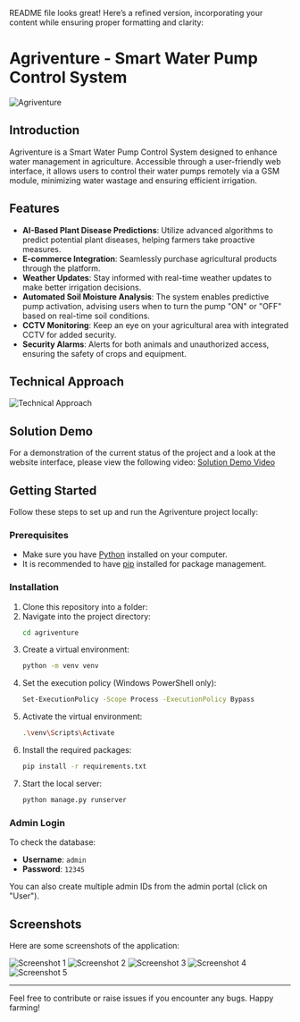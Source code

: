  README file looks great! Here’s a refined version, incorporating your content while ensuring proper formatting and clarity:


# Agriventure - Smart Water Pump Control System

![Agriventure](https://github.com/user-attachments/assets/ee921af9-53bb-47e6-a775-cd34b9dcbe42)

## Introduction
Agriventure is a Smart Water Pump Control System designed to enhance water management in agriculture. Accessible through a user-friendly web interface, it allows users to control their water pumps remotely via a GSM module, minimizing water wastage and ensuring efficient irrigation.

## Features
- **AI-Based Plant Disease Predictions**: Utilize advanced algorithms to predict potential plant diseases, helping farmers take proactive measures.
- **E-commerce Integration**: Seamlessly purchase agricultural products through the platform.
- **Weather Updates**: Stay informed with real-time weather updates to make better irrigation decisions.
- **Automated Soil Moisture Analysis**: The system enables predictive pump activation, advising users when to turn the pump "ON" or "OFF" based on real-time soil conditions.
- **CCTV Monitoring**: Keep an eye on your agricultural area with integrated CCTV for added security.
- **Security Alarms**: Alerts for both animals and unauthorized access, ensuring the safety of crops and equipment.

## Technical Approach
![Technical Approach](https://github.com/user-attachments/assets/eae2f1db-cfb0-4471-ac8e-7699d7e2d844)

## Solution Demo
For a demonstration of the current status of the project and a look at the website interface, please view the following video:
[Solution Demo Video](https://drive.google.com/file/d/1b5olEgKwLdLihWeVnfrQgtZYsAk_N0Lm/view?usp=sharing)

## Getting Started

Follow these steps to set up and run the Agriventure project locally:

### Prerequisites
- Make sure you have [Python](https://www.python.org/downloads/) installed on your computer.
- It is recommended to have [pip](https://pip.pypa.io/en/stable/) installed for package management.

### Installation
1. Clone this repository into a folder:
2. Navigate into the project directory:
   ```bash
   cd agriventure
   ```
3. Create a virtual environment:
   ```bash
   python -m venv venv
   ```
4. Set the execution policy (Windows PowerShell only):
   ```bash
   Set-ExecutionPolicy -Scope Process -ExecutionPolicy Bypass
   ```
5. Activate the virtual environment:
   ```bash
   .\venv\Scripts\Activate
   ```
6. Install the required packages:
   ```bash
   pip install -r requirements.txt
   ```
7. Start the local server:
   ```bash
   python manage.py runserver
   ```

### Admin Login
To check the database:
- **Username**: `admin`
- **Password**: `12345`

You can also create multiple admin IDs from the admin portal (click on "User").

## Screenshots
Here are some screenshots of the application:

![Screenshot 1](https://github.com/user-attachments/assets/a108327e-9282-47ac-895c-e72e026139f2)
![Screenshot 2](https://github.com/user-attachments/assets/7d5e40c4-50a4-4276-867f-9018926dfb3b)
![Screenshot 3](https://github.com/user-attachments/assets/f97f1235-1242-4767-b670-78030f22427a)
![Screenshot 4](https://github.com/user-attachments/assets/2d061567-165a-465f-8b66-023e4742304b)
![Screenshot 5](https://github.com/user-attachments/assets/92af0967-931f-4b18-995e-20bb501aa1a3)

---

Feel free to contribute or raise issues if you encounter any bugs. Happy farming!
```
